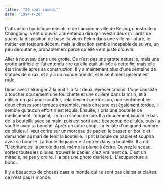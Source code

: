 ```yaml
---
title: '"20 août samedi"'
date: '1994-8-20'
---
```


L'attraction touristique miniature de l'ancienne ville de Beijing, construite à Changping, vient d'ouvrir. J'ai entendu dire qu'investir deux milliards de yuans, la disposition de base du vieux Pékin dans une ville miniature, le métier est toujours décent, mais la direction semble incapable de suivre, un peu déroutante, probablement parce qu'elle vient juste d'ouvrir.

Aller à nouveau dans une grotte. Ce n’est pas une grotte naturelle, mais une grotte artificielle: j’ai entendu dire qu’elle était utilisée à cette fin, mais elle était inutile après sa construction. Il y a maintenant plus d'une centaine de statues de dieux, et il y a un monde primitif, et le sentiment général est rude.

Dîner avec l'étranger Z la nuit. Il a fait deux représentations. L'une consiste à toucher doucement une fourchette et une cuillère dans la main, et à utiliser un gaz pour souffler, cela devient une torsion, non seulement les deux choses sont tordues ensemble, mais chacune est également tordue, il semble qu'aucun effort n'est requis. Ensuite, a pris une bouteille de médicament, l'original, il y a un sceau de cire. Il a doucement bouclé le bas de la bouteille avec sa main, puis est sorti avec beaucoup de pilules, puis l'a soufflé avec sa bouche. Après un autre coup, il a éclaté d'un grand nombre de pilules. Il veut écrire sur un morceau de papier, le casser en boule et demander au mari de tenir la bouteille. Il prit la boule de papier et soupira avec sa bouche. La boule de papier est entrée dans la bouteille. Il a dit: "L'écriture est la parole du roi, même la plume à écrire. Ouvrez le sceau, sortez toutes les pilules, trouvez le papier, c'est vraiment ça. C'est un miracle, ne pas y croire. Il a pris une photo derrière L, L'acupuncture a bondi.

Il y a beaucoup de choses dans le monde qui ne sont pas claires et claires: ce n'est pas le monde.

